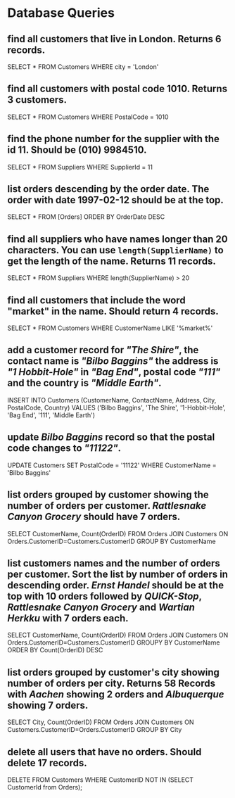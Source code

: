 # Database Queries

## find all customers that live in London. Returns 6 records.
SELECT * FROM Customers
WHERE city = 'London'

## find all customers with postal code 1010. Returns 3 customers.
SELECT * FROM Customers
WHERE PostalCode = 1010

## find the phone number for the supplier with the id 11. Should be (010) 9984510.
SELECT * FROM Suppliers
WHERE SupplierId = 11

## list orders descending by the order date. The order with date 1997-02-12 should be at the top.
SELECT * FROM [Orders]
ORDER BY OrderDate DESC

## find all suppliers who have names longer than 20 characters. You can use `length(SupplierName)` to get the length of the name. Returns 11 records.
SELECT * FROM Suppliers
WHERE length(SupplierName) > 20

## find all customers that include the word "market" in the name. Should return 4 records.
SELECT * FROM Customers
WHERE CustomerName LIKE '%market%'

## add a customer record for _"The Shire"_, the contact name is _"Bilbo Baggins"_ the address is _"1 Hobbit-Hole"_ in _"Bag End"_, postal code _"111"_ and the country is _"Middle Earth"_.
INSERT INTO Customers (CustomerName, ContactName, Address, City, PostalCode, Country) 
VALUES ('Bilbo Baggins', 'The Shire', '1-Hobbit-Hole', 'Bag End', '111', 'Middle Earth')

## update _Bilbo Baggins_ record so that the postal code changes to _"11122"_.
UPDATE Customers 
SET PostalCode = '11122' 
WHERE CustomerName = 'Bilbo Baggins'

## list orders grouped by customer showing the number of orders per customer. _Rattlesnake Canyon Grocery_ should have 7 orders.
SELECT CustomerName, Count(OrderID) 
FROM Orders 
JOIN Customers ON Orders.CustomerID=Customers.CustomerID 
GROUP BY CustomerName

## list customers names and the number of orders per customer. Sort the list by number of orders in descending order. _Ernst Handel_ should be at the top with 10 orders followed by _QUICK-Stop_, _Rattlesnake Canyon Grocery_ and _Wartian Herkku_ with 7 orders each.
SELECT CustomerName, Count(OrderID) 
FROM Orders 
JOIN Customers ON Orders.CustomerID=Customers.CustomerID 
GROUPY BY CustomerName 
ORDER BY Count(OrderID) DESC


## list orders grouped by customer's city showing number of orders per city. Returns 58 Records with _Aachen_ showing 2 orders and _Albuquerque_ showing 7 orders.
SELECT City, Count(OrderID) 
FROM Orders 
JOIN Customers ON Customers.CustomerID=Orders.CustomerID 
GROUP BY City

## delete all users that have no orders. Should delete 17 records.
DELETE FROM Customers 
WHERE CustomerID 
NOT IN (SELECT CustomerId from Orders);